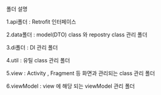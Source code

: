 폴더 설명

1.api폴더 : Retrofit 인터페이스 

2.data폴더 : model(DTO) class 와 repostry class 관리 폴더

3.di폴더 : DI 관리 폴더

4.util : 유틸 class 관리 폴더

5.view : Activity , Fragment 등 화면과 관리되는 class 관리 폴더

6.viewModel : view 에 해당 되는 viewModel 관리 폴더
